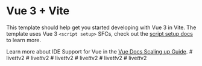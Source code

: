 # Vue 3 + Vite

This template should help get you started developing with Vue 3 in Vite. The template uses Vue 3 `<script setup>` SFCs, check out the [script setup docs](https://v3.vuejs.org/api/sfc-script-setup.html#sfc-script-setup) to learn more.

Learn more about IDE Support for Vue in the [Vue Docs Scaling up Guide](https://vuejs.org/guide/scaling-up/tooling.html#ide-support).
#   l i v e _ t t _ v 2  
 #   l i v e _ t t _ v 2  
 #   l i v e _ t t _ v 2  
 #   l i v e _ t t _ v 2  
 #   l i v e _ t t _ v 2  
 #   l i v e _ t t _ v 2  
 